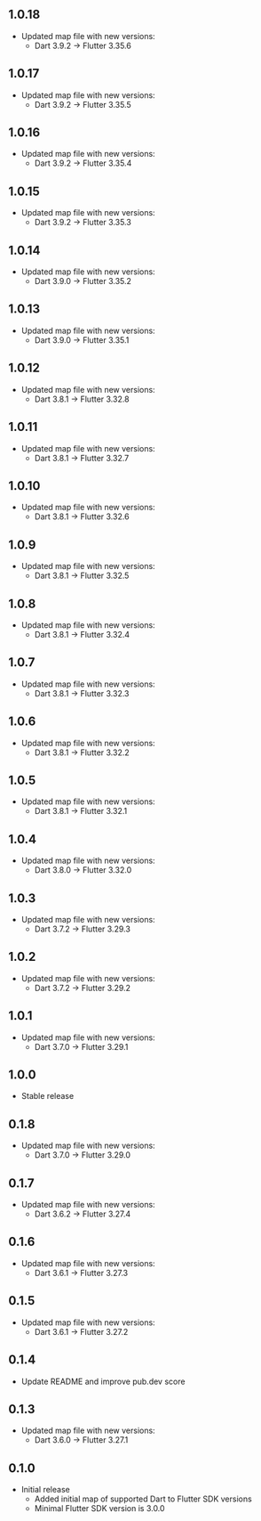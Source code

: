 ## 1.0.18

* Updated map file with new versions:
  - Dart 3.9.2 -> Flutter 3.35.6

## 1.0.17

* Updated map file with new versions:
  - Dart 3.9.2 -> Flutter 3.35.5

## 1.0.16

* Updated map file with new versions:
  - Dart 3.9.2 -> Flutter 3.35.4

## 1.0.15

* Updated map file with new versions:
  - Dart 3.9.2 -> Flutter 3.35.3

## 1.0.14

* Updated map file with new versions:
  - Dart 3.9.0 -> Flutter 3.35.2

## 1.0.13

* Updated map file with new versions:
  - Dart 3.9.0 -> Flutter 3.35.1

## 1.0.12

* Updated map file with new versions:
  - Dart 3.8.1 -> Flutter 3.32.8

## 1.0.11

* Updated map file with new versions:
  - Dart 3.8.1 -> Flutter 3.32.7

## 1.0.10

* Updated map file with new versions:
  - Dart 3.8.1 -> Flutter 3.32.6

## 1.0.9

* Updated map file with new versions:
  - Dart 3.8.1 -> Flutter 3.32.5

## 1.0.8

* Updated map file with new versions:
  - Dart 3.8.1 -> Flutter 3.32.4

## 1.0.7

* Updated map file with new versions:
  - Dart 3.8.1 -> Flutter 3.32.3

## 1.0.6

* Updated map file with new versions:
  - Dart 3.8.1 -> Flutter 3.32.2

## 1.0.5

* Updated map file with new versions:
  - Dart 3.8.1 -> Flutter 3.32.1

## 1.0.4

* Updated map file with new versions:
  - Dart 3.8.0 -> Flutter 3.32.0

## 1.0.3

* Updated map file with new versions:
  - Dart 3.7.2 -> Flutter 3.29.3

## 1.0.2

* Updated map file with new versions:
  - Dart 3.7.2 -> Flutter 3.29.2

## 1.0.1

* Updated map file with new versions:
  - Dart 3.7.0 -> Flutter 3.29.1

## 1.0.0

* Stable release
  
## 0.1.8

* Updated map file with new versions:
  - Dart 3.7.0 -> Flutter 3.29.0

## 0.1.7

* Updated map file with new versions:
  - Dart 3.6.2 -> Flutter 3.27.4

## 0.1.6

* Updated map file with new versions:
  - Dart 3.6.1 -> Flutter 3.27.3

## 0.1.5

* Updated map file with new versions:
  - Dart 3.6.1 -> Flutter 3.27.2

## 0.1.4

* Update README and improve pub.dev score

## 0.1.3

* Updated map file with new versions:
  - Dart 3.6.0 -> Flutter 3.27.1

## 0.1.0

* Initial release
  - Added initial map of supported Dart to Flutter SDK versions
  - Minimal Flutter SDK version is 3.0.0
